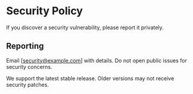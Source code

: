 # Security Policy

If you discover a security vulnerability, please report it privately.

## Reporting
Email [security@example.com] with details. Do not open public issues for security concerns.

We support the latest stable release. Older versions may not receive security patches.

